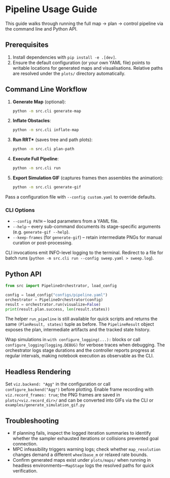 # Pipeline Usage Guide

This guide walks through running the full map → plan → control pipeline via the
command line and Python API.

## Prerequisites

1. Install dependencies with `pip install -e .[dev]`.
2. Ensure the default configuration (or your own YAML file) points to writable
   locations for generated maps and visualisations. Relative paths are resolved
   under the `plots/` directory automatically.

## Command Line Workflow

1. **Generate Map** (optional):

   ```bash
   python -m src.cli generate-map
   ```

2. **Inflate Obstacles**:

   ```bash
   python -m src.cli inflate-map
   ```

3. **Run RRT\*** (saves tree and path plots):

   ```bash
   python -m src.cli plan-path
   ```

4. **Execute Full Pipeline**:

   ```bash
   python -m src.cli run
   ```

5. **Export Simulation GIF** (captures frames then assembles the animation):

   ```bash
   python -m src.cli generate-gif
   ```

Pass a configuration file with `--config custom.yaml` to override defaults.

### CLI Options

- `--config PATH` – load parameters from a YAML file.
- `--help` – every sub-command documents its stage-specific arguments (e.g.
  `generate-gif --help`).
- `--keep-frames` (for `generate-gif`) – retain intermediate PNGs for manual
  curation or post-processing.

CLI invocations emit INFO-level logging to the terminal. Redirect to a file for
batch runs (`python -m src.cli run --config sweep.yaml > sweep.log`).

## Python API

```python
from src import PipelineOrchestrator, load_config

config = load_config("configs/pipeline.yaml")
orchestrator = PipelineOrchestrator(config)
result = orchestrator.run(visualize=False)
print(result.plan.success, len(result.states))
```

The helper `run_pipeline` is still available for quick scripts and returns the
same `(PlanResult, states)` tuple as before. The `PipelineResult` object exposes
the plan, intermediate artifacts and the tracked state history.

Wrap simulations in `with configure_logging(...):` blocks or call
`configure_logging(logging.DEBUG)` for verbose traces when debugging. The
orchestrator logs stage durations and the controller reports progress at regular
intervals, making notebook execution as observable as the CLI.

## Headless Rendering

Set `viz.backend: "Agg"` in the configuration or call
`configure_backend("Agg")` before plotting. Enable frame recording with
`viz.record_frames: true`; the PNG frames are saved in `plots/<viz.record_dir>/`
and can be converted into GIFs via the CLI or `examples/generate_simulation_gif.py`

## Troubleshooting

- If planning fails, inspect the logged iteration summaries to identify whether
  the sampler exhausted iterations or collisions prevented goal connection.
- MPC infeasibility triggers warning logs; check whether `map_resolution`
  changes demand a different `wheelbase_m` or relaxed rate bounds.
- Confirm generated maps exist under `plots/maps/` when running in headless
  environments—`MapStage` logs the resolved paths for quick verification.
